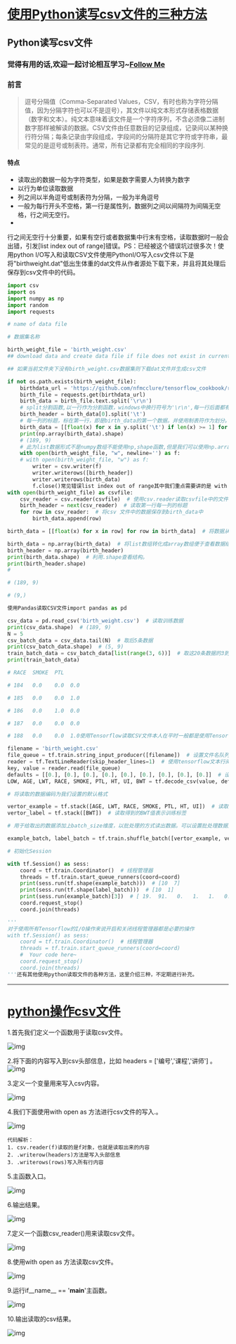 # [使用Python读写csv文件的三种方法](https://www.cnblogs.com/cloud-ken/p/8432999.html)



## Python读写csv文件

### 觉得有用的话,欢迎一起讨论相互学习~[Follow Me](https://github.com/Asurada2015)

### 前言

> 逗号分隔值（Comma-Separated Values，CSV，有时也称为字符分隔值，因为分隔字符也可以不是逗号），其文件以纯文本形式存储表格数据（数字和文本）。纯文本意味着该文件是一个字符序列，不含必须像二进制数字那样被解读的数据。CSV文件由任意数目的记录组成，记录间以某种换行符分隔；每条记录由字段组成，字段间的分隔符是其它字符或字符串，最常见的是逗号或制表符。通常，所有记录都有完全相同的字段序列.

#### 特点

- 读取出的数据一般为字符类型，如果是数字需要人为转换为数字
- 以行为单位读取数据
- 列之间以半角逗号或制表符为分隔，一般为半角逗号
- 一般为每行开头不空格，第一行是属性列，数据列之间以间隔符为间隔无空格，行之间无空行。
- 

行之间无空行十分重要，如果有空行或者数据集中行末有空格，读取数据时一般会出错，引发[list index out of range]错误。PS：已经被这个错误坑过很多次！使用python I/O写入和读取CSV文件使用PythonI/O写入csv文件以下是将"birthweight.dat"低出生体重的dat文件从作者源处下载下来，并且将其处理后保存到csv文件中的代码。

```python
import csv
import os
import numpy as np
import random
import requests

# name of data file

# 数据集名称

birth_weight_file = 'birth_weight.csv'
## download data and create data file if file does not exist in current directory

## 如果当前文件夹下没有birth_weight.csv数据集则下载dat文件并生成csv文件

if not os.path.exists(birth_weight_file):
    birthdata_url = 'https://github.com/nfmcclure/tensorflow_cookbook/raw/master/01_Introduction/07_Working_with_Data_Sources/birthweight_data/birthweight.dat'
    birth_file = requests.get(birthdata_url)
    birth_data = birth_file.text.split('\r\n')
    # split分割函数,以一行作为分割函数，windows中换行符号为'\r\n',每一行后面都有一个'\r\n'符号。
​    birth_header = birth_data[0].split('\t')
    # 每一列的标题，标在第一行，即是birth_data的第一个数据。并使用制表符作为划分。
​    birth_data = [[float(x) for x in y.split('\t') if len(x) >= 1] for y in birth_data[1:] if len(y) >= 1]
​    print(np.array(birth_data).shape)
    # (189, 9)
    # 此为list数据形式不是numpy数组不能使用np,shape函数,但是我们可以使用np.array函数将list对象转化为numpy数组后使用shape属性进行查看。
​    with open(birth_weight_file, "w", newline='') as f:
    # with open(birth_weight_file, "w") as f:
​        writer = csv.writer(f)
​        writer.writerows([birth_header])
​        writer.writerows(birth_data)
​        f.close()常见错误list index out of range其中我们重点需要讲的是 with open(birth_weight_file, "w", newline='') as f: 这个语句。表示写入csv文件,如果不加上参数 newline='' 表示以空格作为换行符，而是用 with open(birth_weight_file, "w") as f: 语句。则生成的表格中会出现空行。不仅仅是用python I/O进行csv数据的读写时，利用其余方法读写csv数据，或者从网上下载好csv数据集后都需要查看其每行后有没有空格，或者有没有多余的空行。避免不必要的错误~影响数据分析时的判断。使用PythonI/O读取csv文件使用python I/O方法进行读取时即是新建一个List 列表然后按照先行后列的顺序(类似C语言中的二维数组)将数据存进空的List对象中，如果需要将其转化为numpy 数组也可以使用np.array(List name)进行对象之间的转化。birth_data = []
with open(birth_weight_file) as csvfile:
​    csv_reader = csv.reader(csvfile)  # 使用csv.reader读取csvfile中的文件
​    birth_header = next(csv_reader)  # 读取第一行每一列的标题
​    for row in csv_reader:  # 将csv 文件中的数据保存到birth_data中
​        birth_data.append(row)

birth_data = [[float(x) for x in row] for row in birth_data]  # 将数据从string形式转换为float形式

birth_data = np.array(birth_data)  # 将list数组转化成array数组便于查看数据结构
birth_header = np.array(birth_header)
print(birth_data.shape)  # 利用.shape查看结构。
print(birth_header.shape)
#

# (189, 9)

# (9,)

使用Pandas读取CSV文件import pandas as pd

csv_data = pd.read_csv('birth_weight.csv')  # 读取训练数据
print(csv_data.shape)  # (189, 9)
N = 5
csv_batch_data = csv_data.tail(N)  # 取后5条数据
print(csv_batch_data.shape)  # (5, 9)
train_batch_data = csv_batch_data[list(range(3, 6))]  # 取这20条数据的3到5列值(索引从0开始)
print(train_batch_data)

# RACE  SMOKE  PTL

# 184   0.0    0.0  0.0

# 185   0.0    0.0  1.0

# 186   0.0    1.0  0.0

# 187   0.0    0.0  0.0

# 188   0.0    0.0  1.0使用Tensorflow读取CSV文件本人在平时一般都是使用Tensorflow处理各类数据，所以对于使用Tensorflow读取数据在此不过多的进行解释。下面贴上一段代码，如果有不懂的地方可以看我原来的博客内容。tf_train_shuffle_batch函数解析Tensorflow简单CNN实现利用TFRecords存储与读取带标签的图片'''使用Tensorflow读取csv数据'''

filename = 'birth_weight.csv'
file_queue = tf.train.string_input_producer([filename])  # 设置文件名队列，这样做能够批量读取文件夹中的文件
reader = tf.TextLineReader(skip_header_lines=1)  # 使用tensorflow文本行阅读器，并且设置忽略第一行
key, value = reader.read(file_queue)
defaults = [[0.], [0.], [0.], [0.], [0.], [0.], [0.], [0.], [0.]]  # 设置列属性的数据格式
LOW, AGE, LWT, RACE, SMOKE, PTL, HT, UI, BWT = tf.decode_csv(value, defaults)

# 将读取的数据编码为我们设置的默认格式

vertor_example = tf.stack([AGE, LWT, RACE, SMOKE, PTL, HT, UI])  # 读取得到的中间7列属性为训练特征
vertor_label = tf.stack([BWT])  # 读取得到的BWT值表示训练标签

# 用于给取出的数据添加上batch_size维度，以批处理的方式读出数据。可以设置批处理数据大小，是否重复读取数据，容量大小，队列末尾大小，读取线程等属性。

example_batch, label_batch = tf.train.shuffle_batch([vertor_example, vertor_label], batch_size=10, capacity=100, min_after_dequeue=10)

# 初始化Session

with tf.Session() as sess:
    coord = tf.train.Coordinator()  # 线程管理器
    threads = tf.train.start_queue_runners(coord=coord)
    print(sess.run(tf.shape(example_batch)))  # [10  7]
    print(sess.run(tf.shape(label_batch)))  # [10  1]
    print(sess.run(example_batch)[3])  # [ 19.  91.   0.   1.   1.   0.   1.]
    coord.request_stop()
    coord.join(threads)

'''
对于使用所有Tensorflow的I/O操作来说开启和关闭线程管理器都是必要的操作
with tf.Session() as sess:
    coord = tf.train.Coordinator()  # 线程管理器
    threads = tf.train.start_queue_runners(coord=coord)
    #  Your code here~
​    coord.request_stop()
​    coord.join(threads)
'''还有其他使用python读取文件的各种方法，这里介绍三种，不定期进行补充。
```



----------

# [python操作csv文件](https://www.cnblogs.com/fighter007/p/9351688.html)



1.首先我们定义一个函数用于读取csv文件。

![img](https://images2018.cnblogs.com/blog/882871/201807/882871-20180722215206296-351609693.png)

2.将下面的内容写入到csv头部信息，比如  headers = ['编号','课程','讲师'] 。
![img](https://images2018.cnblogs.com/blog/882871/201807/882871-20180722215334028-415014547.png)

3.定义一个变量用来写入csv内容。

![img](https://images2018.cnblogs.com/blog/882871/201807/882871-20180722215424184-647541641.png)

4.我们下面使用with open as 方法进行csv文件的写入.。

![img](https://images2018.cnblogs.com/blog/882871/201807/882871-20180722215503676-2091723264.png)

```
代码解析：
1. csv.reader(f)读取的是f对象，也就是读取出来的内容
2. .writerow(headers)方法是写入头部信息
3. .writerows(rows)写入所有行内容
```

5.主函数入口。

![img](https://images2018.cnblogs.com/blog/882871/201807/882871-20180722215822831-231542181.png)

6.输出结果。

![img](https://images2018.cnblogs.com/blog/882871/201807/882871-20180722215905095-1420438058.png)

7.定义一个函数csv_reader()用来读取csv文件。

![img](https://images2018.cnblogs.com/blog/882871/201807/882871-20180722220053677-339721262.png)

8.使用with open as 方法读取csv文件。

![img](https://images2018.cnblogs.com/blog/882871/201807/882871-20180722220215501-1842303017.png)

9.运行if__name__ == '__main__'主函数。

![img](https://images2018.cnblogs.com/blog/882871/201807/882871-20180722220243786-96962193.png)

10.输出读取的csv结果。

![img](https://images2018.cnblogs.com/blog/882871/201807/882871-20180722220259929-1374380565.png)



